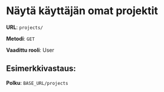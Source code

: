 # Näytä käyttäjän omat projektit

**URL**: `projects/`

**Metodi**: `GET`

**Vaadittu rooli**: User

## Esimerkkivastaus:

**Polku**: `BASE_URL/projects`
